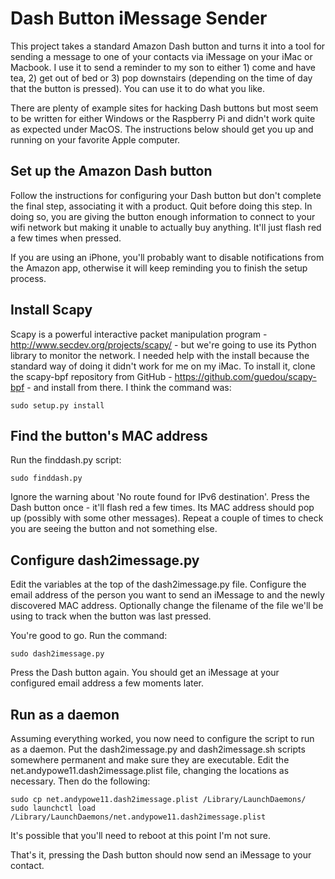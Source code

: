 # Dash Button iMessage Sender

This project takes a standard Amazon Dash button and turns it into a tool for sending a message to
one of your contacts via iMessage on your iMac or Macbook. I use it to send a reminder to my son to either 1) come and have tea,
2) get out of bed or 3) pop downstairs (depending on the time of day that the button is pressed). You can
use it to do what you like.

There are plenty of example sites for hacking Dash buttons but most seem to be written for either Windows
or the Raspberry Pi and didn't work quite as expected under MacOS. The instructions below should get you up and
running on your favorite Apple computer.

## Set up the Amazon Dash button

Follow the instructions for configuring your Dash button but don't complete the final step, associating it with
a product. Quit before doing this step. In doing so, you are giving the button enough information to connect to your
wifi network but making it unable to actually buy anything. It'll just flash red a few times when pressed.

If you are using an iPhone, you'll probably want to disable notifications from the Amazon app,
otherwise it will keep reminding you to finish the setup process.

## Install Scapy

Scapy is a powerful interactive packet manipulation program - http://www.secdev.org/projects/scapy/ - but we're going to use
its Python library to monitor the network. I needed help with the install
because the standard way of doing it didn't work for me on my iMac.
To install it, clone the scapy-bpf repository from GitHub -
https://github.com/guedou/scapy-bpf - and install from there. I think the command was:

    sudo setup.py install

## Find the button's  MAC address

Run the finddash.py script:

    sudo finddash.py

Ignore the warning about 'No route found for IPv6 destination'. Press the Dash button once - it'll flash red a few times. Its
MAC address should pop up (possibly with some other messages).
Repeat a couple of times to check you are seeing the button
and not something else.

## Configure dash2imessage.py

Edit the variables at the top of the dash2imessage.py file. Configure the email address of the person you want to
send an iMessage to and the newly discovered MAC address. Optionally change the filename of the file we'll be using to
track when the button was last pressed.

You're good to go. Run the command:

    sudo dash2imessage.py

Press the Dash button again. You should get an iMessage at your configured email address a few moments later.

## Run as a daemon

Assuming everything worked, you now need to configure the script to run as a daemon. Put
the dash2imessage.py and dash2imessage.sh scripts somewhere permanent and make sure they are executable.
Edit the net.andypowe11.dash2imessage.plist file, changing the locations as necessary.
Then do the following:

    sudo cp net.andypowe11.dash2imessage.plist /Library/LaunchDaemons/
    sudo launchctl load /Library/LaunchDaemons/net.andypowe11.dash2imessage.plist

It's possible that you'll need to reboot at this point I'm not sure.

That's it, pressing the Dash button should now send an iMessage to your contact.
